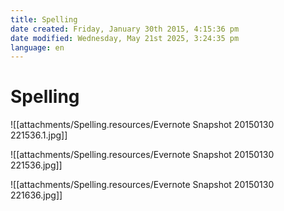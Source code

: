```yaml
---
title: Spelling
date created: Friday, January 30th 2015, 4:15:36 pm
date modified: Wednesday, May 21st 2025, 3:24:35 pm
language: en
---
```


# Spelling

![[attachments/Spelling.resources/Evernote Snapshot 20150130 221536.1.jpg]]

![[attachments/Spelling.resources/Evernote Snapshot 20150130 221536.jpg]]

![[attachments/Spelling.resources/Evernote Snapshot 20150130 221636.jpg]]
